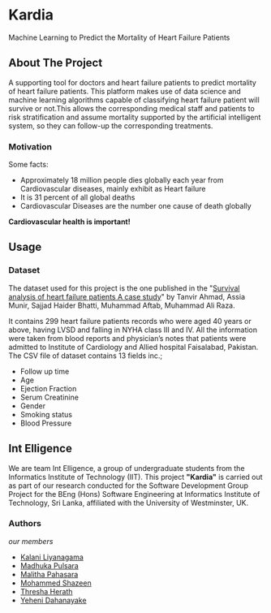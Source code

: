 # Kardia

Machine Learning to Predict the Mortality of Heart Failure Patients

## About The Project

A supporting tool for doctors and heart failure patients to predict mortality of heart failure patients.
This platform makes use of data science and machine learning algorithms capable of classifying heart failure patient will survive or not.This allows the corresponding medical staff and patients to risk stratification and assume mortality supported by the artificial intelligent system, so they can follow-up the corresponding treatments.

### Motivation

Some facts:
- Approximately 18 million people dies globally each year from Cardiovascular diseases, mainly exhibit as Heart failure
-  It is 31 percent of all global deaths
- Cardiovascular Diseases are the number one cause of death globally

**Cardiovascular health is important!**

## Usage

### Dataset 

The dataset used for this project is the one published in the "[Survival analysis of heart failure patients A case study](https://plos.figshare.com/articles/dataset/Survival_analysis_of_heart_failure_patients_A_case_study/5227684/1)" by Tanvir Ahmad, Assia Munir, Sajjad Haider Bhatti, Muhammad Aftab, Muhammad Ali Raza.

It contains 299 heart failure patients records who were aged 40 years or above, having LVSD and falling in NYHA class III and IV. All the information were taken from blood reports and physician’s notes that patients were admitted to Institute of Cardiology and Allied hospital Faisalabad, Pakistan. The CSV file of dataset contains 13 fields inc.;
- Follow up time
- Age
- Ejection Fraction
- Serum Creatinine
- Gender
- Smoking status
- Blood Pressure

## Int Elligence 

We are team Int Elligence, a group of undergraduate students from the Informatics Institute of Technology (IIT). This project **"Kardia"** is carried out as part of our research conducted for the Software Development Group Project for the BEng (Hons) Software Engineering at Informatics Institute of Technology, Sri Lanka, affiliated with the University of Westminster, UK.

### Authors

*our members*

- [Kalani Liyanagama](https://github.com/kalaniliyanagama)
- [Madhuka Pulsara](https://github.com/madhukapulsara)
- [Malitha Pahasara](https://github.com/malithapahasara)
- [Mohammed Shazeen](https://github.com/Shazeen98)
- [Thresha Herath](https://github.com/ThreshaK)
- [Yeheni Dahanayake](https://github.com/Yeheni99)
